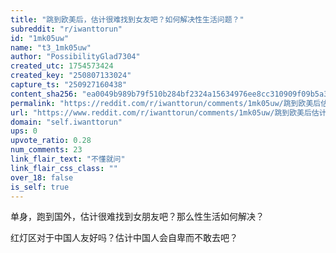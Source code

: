 ```yaml
---
title: "跳到欧美后，估计很难找到女友吧？如何解决性生活问题？"
subreddit: "r/iwanttorun"
id: "1mk05uw"
name: "t3_1mk05uw"
author: "PossibilityGlad7304"
created_utc: 1754573424
created_key: "250807133024"
capture_ts: "250927160438"
content_sha256: "ea0049b989b79f510b284bf2324a15634976ee8cc310909f09b5a38c2236364f"
permalink: "https://reddit.com/r/iwanttorun/comments/1mk05uw/跳到欧美后估计很难找到女友吧如何解决性生活问题/"
url: "https://www.reddit.com/r/iwanttorun/comments/1mk05uw/跳到欧美后估计很难找到女友吧如何解决性生活问题/"
domain: "self.iwanttorun"
ups: 0
upvote_ratio: 0.28
num_comments: 23
link_flair_text: "不懂就问"
link_flair_css_class: ""
over_18: false
is_self: true
---
```


单身，跑到国外，估计很难找到女朋友吧？那么性生活如何解决？

红灯区对于中国人友好吗？估计中国人会自卑而不敢去吧？
